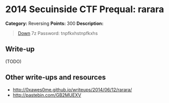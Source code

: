 # 2014 Secuinside CTF Prequal: rarara

**Category:** Reversing
**Points:** 300
**Description:**

> [Down](rarara.7z)
> 7z Password: tnpfkxhstnpfkxhs

## Write-up

(TODO)

## Other write-ups and resources

* <http://0xawes0me.github.io/writeups/2014/06/12/rarara/>
* <http://pastebin.com/GB2MUEXV>
